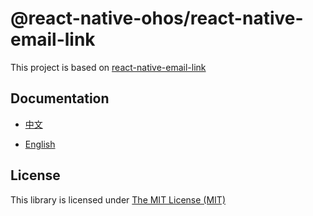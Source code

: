 # @react-native-ohos/react-native-email-link

This project is based on [react-native-email-link](https://github.com/tschoffelen/react-native-email-link)

## Documentation

- [中文](https://gitee.com/react-native-oh-library/usage-docs/blob/master/zh-cn/react-native-email-link.md)

- [English](https://gitee.com/react-native-oh-library/usage-docs/blob/master/zh-en/react-native-email-link.md)

## License

This library is licensed under [The MIT License (MIT)](https://github.com/tschoffelen/react-native-email-link/blob/master/LICENSE)
